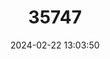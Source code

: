---
title: "35747"
category: "Pimenta adenoclada"
draft: false
date: 2024-02-22 13:03:50
languages:
  Spanish; Castilian: ["pimienta"]
---